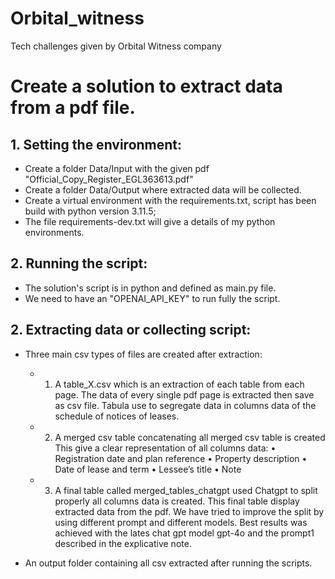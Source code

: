 # Orbital_witness
Tech challenges given by Orbital Witness company
# Create a solution to extract data from a pdf file.

## 1. Setting the environment:
- Create a folder Data/Input with the given pdf "Official_Copy_Register_EGL363613.pdf"
- Create a folder  Data/Output where extracted data will be collected.
- Create a virtual environment with the requirements.txt, script has been build with python version 3.11.5;
- The file requirements-dev.txt will give a details of my python environments.

## 2. Running the script:

- The solution's script is in python and defined as main.py file.
- We need to have an "OPENAI_API_KEY" to run fully the script.

## 2. Extracting data or collecting script:

- Three main csv types of files are created after extraction:
    - 1. A table_X.csv which is an extraction of each table from each page. 
    The data of every single pdf page is extracted then save as csv file. 
    Tabula use to segregate data in columns data of the schedule of notices of leases.

    - 2. A merged csv table concatenating all merged csv table is created
    This give a clear representation of all columns data:
    •	Registration date and plan reference
    •	Property description
    •	Date of lease and term
    •	Lessee’s title
    •	Note
    
    - 3. A final table called merged_tables_chatgpt used Chatgpt to split properly all columns data is created. 
    This final table display extracted data from the pdf. We have tried to improve the split by using different prompt and different models.
    Best results was achieved with the lates chat gpt model gpt-4o and the prompt1 described in the explicative note.
 
 - An output folder containing all csv extracted after running the scripts. 
